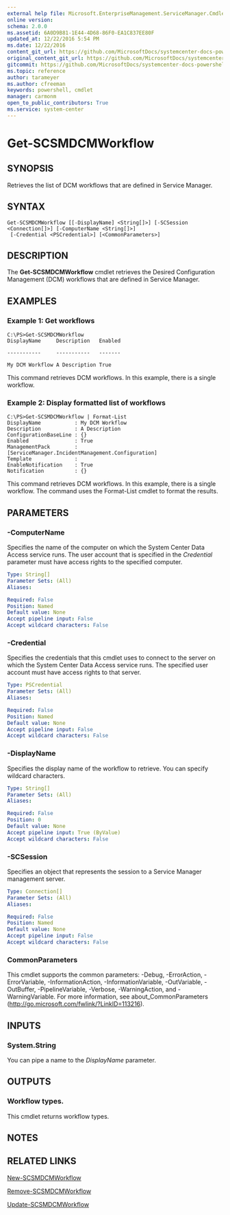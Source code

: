 ```yaml
---
external help file: Microsoft.EnterpriseManagement.ServiceManager.Cmdlets.dll-Help.xml
online version: 
schema: 2.0.0
ms.assetid: 6A0D9B81-1E44-4D68-86F0-EA1C837EE80F
updated_at: 12/22/2016 5:54 PM
ms.date: 12/22/2016
content_git_url: https://github.com/MicrosoftDocs/systemcenter-docs-powershell/blob/live/systemcenter-cmdlets/SystemCenter2016/ServiceManager/vlatest/Get-SCSMDCMWorkflow.md
original_content_git_url: https://github.com/MicrosoftDocs/systemcenter-docs-powershell/blob/live/systemcenter-cmdlets/SystemCenter2016/ServiceManager/vlatest/Get-SCSMDCMWorkflow.md
gitcommit: https://github.com/MicrosoftDocs/systemcenter-docs-powershell/blob/17c3a51bd892aad46c731d9f381f0704b4815004/systemcenter-cmdlets/SystemCenter2016/ServiceManager/vlatest/Get-SCSMDCMWorkflow.md
ms.topic: reference
author: tarameyer
ms.author: cfreeman
keywords: powershell, cmdlet
manager: carmonm
open_to_public_contributors: True
ms.service: system-center
---
```


# Get-SCSMDCMWorkflow

## SYNOPSIS
Retrieves the list of DCM workflows that are defined in Service Manager.

## SYNTAX

```
Get-SCSMDCMWorkflow [[-DisplayName] <String[]>] [-SCSession <Connection[]>] [-ComputerName <String[]>]
 [-Credential <PSCredential>] [<CommonParameters>]
```

## DESCRIPTION
The **Get-SCSMDCMWorkflow** cmdlet retrieves the Desired Configuration Management (DCM) workflows that are defined in Service Manager.

## EXAMPLES

### Example 1: Get workflows
```
C:\PS>Get-SCSMDCMWorkflow
DisplayName     Description   Enabled

-----------     -----------   -------

My DCM Workflow A Description True
```

This command retrieves DCM workflows.
In this example, there is a single workflow.

### Example 2: Display formatted list of workflows
```
C:\PS>Get-SCSMDCMWorkflow | Format-List
DisplayName           : My DCM Workflow
Description           : A Description
ConfigurationBaseLine : {}
Enabled               : True
ManagementPack        : [ServiceManager.IncidentManagement.Configuration] 
Template              : 
EnableNotification    : True
Notification          : {}
```

This command retrieves DCM workflows.
In this example, there is a single workflow.
The command uses the Format-List cmdlet to format the results.

## PARAMETERS

### -ComputerName
Specifies the name of the computer on which the System Center Data Access service runs.
The user account that is specified in the *Credential* parameter must have access rights to the specified computer.

```yaml
Type: String[]
Parameter Sets: (All)
Aliases: 

Required: False
Position: Named
Default value: None
Accept pipeline input: False
Accept wildcard characters: False
```

### -Credential
Specifies the credentials that this cmdlet uses to connect to the server on which the System Center Data Access service runs.
The specified user account must have access rights to that server.

```yaml
Type: PSCredential
Parameter Sets: (All)
Aliases: 

Required: False
Position: Named
Default value: None
Accept pipeline input: False
Accept wildcard characters: False
```

### -DisplayName
Specifies the display name of the workflow to retrieve.
You can specify wildcard characters.

```yaml
Type: String[]
Parameter Sets: (All)
Aliases: 

Required: False
Position: 0
Default value: None
Accept pipeline input: True (ByValue)
Accept wildcard characters: False
```

### -SCSession
Specifies an object that represents the session to a Service Manager management server.

```yaml
Type: Connection[]
Parameter Sets: (All)
Aliases: 

Required: False
Position: Named
Default value: None
Accept pipeline input: False
Accept wildcard characters: False
```

### CommonParameters
This cmdlet supports the common parameters: -Debug, -ErrorAction, -ErrorVariable, -InformationAction, -InformationVariable, -OutVariable, -OutBuffer, -PipelineVariable, -Verbose, -WarningAction, and -WarningVariable. For more information, see about_CommonParameters (http://go.microsoft.com/fwlink/?LinkID=113216).

## INPUTS

### System.String
You can pipe a name to the *DisplayName* parameter.

## OUTPUTS

### Workflow types.
This cmdlet returns workflow types.

## NOTES

## RELATED LINKS

[New-SCSMDCMWorkflow](xref:SystemCenter2016/ServiceManager/vlatest/New-SCSMDCMWorkflow.md)

[Remove-SCSMDCMWorkflow](xref:SystemCenter2016/ServiceManager/vlatest/Remove-SCSMDCMWorkflow.md)

[Update-SCSMDCMWorkflow](xref:SystemCenter2016/ServiceManager/vlatest/Update-SCSMDCMWorkflow.md)

